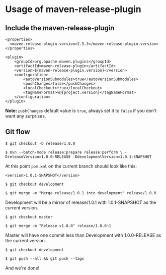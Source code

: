# Usage of maven-release-plugin

## Include the maven-release-plugin
```
<properties>
  <maven-release-plugin.version>2.5.3</maven-release-plugin.version>
</properties>

<plugin>
    <groupId>org.apache.maven.plugins</groupId>
    <artifactId>maven-release-plugin</artifactId>
    <version>${maven-release-plugin.version}</version>
    <configuration>
        <autoVersionSubmodules>true</autoVersionSubmodules>
        <pushChanges>false</pushChanges>
        <localCheckout>true</localCheckout>
        <tagNameFormat>v@{project.version}</tagNameFormat>
    </configuration>
</plugin>
```
**Note:** `pushChanges` default value is `true`, always set it to `false` if you don't want any surprises.

## Git flow

`$ git checkout -b release/1.0.0`

`$ mvn --batch-mode release:prepare release:perform \
       -DreleaseVersion=1.0.0-RELEASE -DdevelopmentVersion=1.0.1-SNAPSHOT`

At this point `pom.xml` on the current branch should look like this:
```
<version>1.0.1-SNAPSHOT</version>
```
`$ git checkout development`

`$ git merge -m "Merge release/1.0.1 into development" release/1.0.0`

Development will be a mirror of release/1.0.1 with 1.0.1-SNAPSHOT as the current version.

`$ git checkout master`

`$ git merge -m "Release v1.0.0" release/1.0.0~1`

Master will have one commit less than Development with 1.0.0-RELEASE as the current version.

`$ git checkout development`

`$ git push --all && git push --tags`

And we're done!
